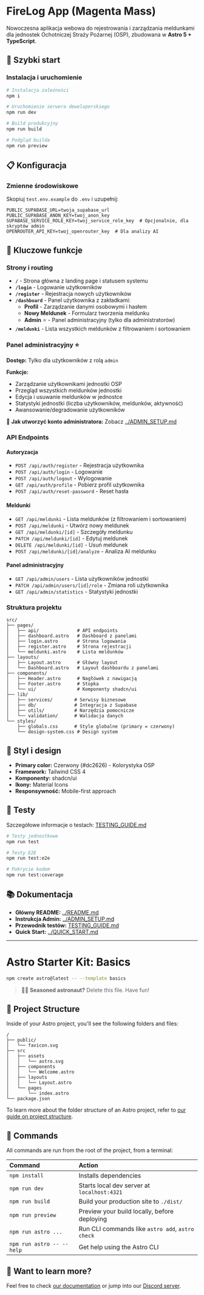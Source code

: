 # FireLog App (Magenta Mass)

Nowoczesna aplikacja webowa do rejestrowania i zarządzania meldunkami dla jednostek Ochotniczej Straży Pożarnej (OSP), zbudowana w **Astro 5 + TypeScript**.

## 🚀 Szybki start

### Instalacja i uruchomienie

```bash
# Instalacja zależności
npm i

# Uruchomienie serwera deweloperskiego
npm run dev

# Build produkcyjny
npm run build

# Podgląd builda
npm run preview
```

## 📋 Konfiguracja

### Zmienne środowiskowe

Skopiuj `test.env.example` do `.env` i uzupełnij:

```env
PUBLIC_SUPABASE_URL=twoja_supabase_url
PUBLIC_SUPABASE_ANON_KEY=twoj_anon_key
SUPABASE_SERVICE_ROLE_KEY=twoj_service_role_key  # Opcjonalnie, dla skryptów admin
OPENROUTER_API_KEY=twoj_openrouter_key  # Dla analizy AI
```

## 🎯 Kluczowe funkcje

### Strony i routing
- **`/`** - Strona główna z landing page i statusem systemu
- **`/login`** - Logowanie użytkowników
- **`/register`** - Rejestracja nowych użytkowników
- **`/dashboard`** - Panel użytkownika z zakładkami:
  - **Profil** - Zarządzanie danymi osobowymi i hasłem
  - **Nowy Meldunek** - Formularz tworzenia meldunku
  - **Admin** ⭐ - Panel administracyjny (tylko dla administratorów)
- **`/meldunki`** - Lista wszystkich meldunków z filtrowaniem i sortowaniem

### Panel administracyjny ⭐

**Dostęp:** Tylko dla użytkowników z rolą `admin`

**Funkcje:**
- Zarządzanie użytkownikami jednostki OSP
- Przegląd wszystkich meldunków jednostki
- Edycja i usuwanie meldunków w jednostce
- Statystyki jednostki (liczba użytkowników, meldunków, aktywność)
- Awansowanie/degradowanie użytkowników

📖 **Jak utworzyć konto administratora:** Zobacz [../ADMIN_SETUP.md](../ADMIN_SETUP.md)

### API Endpoints

#### Autoryzacja
- `POST /api/auth/register` - Rejestracja użytkownika
- `POST /api/auth/login` - Logowanie
- `POST /api/auth/logout` - Wylogowanie
- `GET /api/auth/profile` - Pobierz profil użytkownika
- `POST /api/auth/reset-password` - Reset hasła

#### Meldunki
- `GET /api/meldunki` - Lista meldunków (z filtrowaniem i sortowaniem)
- `POST /api/meldunki` - Utwórz nowy meldunek
- `GET /api/meldunki/[id]` - Szczegóły meldunku
- `PATCH /api/meldunki/[id]` - Edytuj meldunek
- `DELETE /api/meldunki/[id]` - Usuń meldunek
- `POST /api/meldunki/[id]/analyze` - Analiza AI meldunku

#### Panel administracyjny
- `GET /api/admin/users` - Lista użytkowników jednostki
- `PATCH /api/admin/users/[id]/role` - Zmiana roli użytkownika
- `GET /api/admin/statistics` - Statystyki jednostki

### Struktura projektu

```
src/
├── pages/
│   ├── api/              # API endpoints
│   ├── dashboard.astro   # Dashboard z panelami
│   ├── login.astro       # Strona logowania
│   ├── register.astro    # Strona rejestracji
│   └── meldunki.astro    # Lista meldunków
├── layouts/
│   ├── Layout.astro      # Główny layout
│   └── Dashboard.astro   # Layout dashboardu z panelami
├── components/
│   ├── Header.astro      # Nagłówek z nawigacją
│   ├── Footer.astro      # Stopka
│   └── ui/               # Komponenty shadcn/ui
├── lib/
│   ├── services/        # Serwisy biznesowe
│   ├── db/              # Integracja z Supabase
│   ├── utils/           # Narzędzia pomocnicze
│   └── validation/      # Walidacja danych
└── styles/
    ├── globals.css      # Style globalne (primary = czerwony)
    └── design-system.css # Design system
```

## 🎨 Styl i design

- **Primary color:** Czerwony (#dc2626) - Kolorystyka OSP
- **Framework:** Tailwind CSS 4
- **Komponenty:** shadcn/ui
- **Ikony:** Material Icons
- **Responsywność:** Mobile-first approach

## 🧪 Testy

Szczegółowe informacje o testach: [TESTING_GUIDE.md](./TESTING_GUIDE.md)

```bash
# Testy jednostkowe
npm run test

# Testy E2E
npm run test:e2e

# Pokrycie kodem
npm run test:coverage
```

## 📚 Dokumentacja

- **Główny README:** [../README.md](../README.md)
- **Instrukcja Admin:** [../ADMIN_SETUP.md](../ADMIN_SETUP.md)
- **Przewodnik testów:** [TESTING_GUIDE.md](./TESTING_GUIDE.md)
- **Quick Start:** [../QUICK_START.md](../QUICK_START.md)

---

# Astro Starter Kit: Basics

```sh
npm create astro@latest -- --template basics
```

> 🧑‍🚀 **Seasoned astronaut?** Delete this file. Have fun!

## 🚀 Project Structure

Inside of your Astro project, you'll see the following folders and files:

```text
/
├── public/
│   └── favicon.svg
├── src
│   ├── assets
│   │   └── astro.svg
│   ├── components
│   │   └── Welcome.astro
│   ├── layouts
│   │   └── Layout.astro
│   └── pages
│       └── index.astro
└── package.json
```

To learn more about the folder structure of an Astro project, refer to [our guide on project structure](https://docs.astro.build/en/basics/project-structure/).

## 🧞 Commands

All commands are run from the root of the project, from a terminal:

| Command                   | Action                                           |
| :------------------------ | :----------------------------------------------- |
| `npm install`             | Installs dependencies                            |
| `npm run dev`             | Starts local dev server at `localhost:4321`      |
| `npm run build`           | Build your production site to `./dist/`          |
| `npm run preview`         | Preview your build locally, before deploying     |
| `npm run astro ...`       | Run CLI commands like `astro add`, `astro check` |
| `npm run astro -- --help` | Get help using the Astro CLI                     |

## 👀 Want to learn more?

Feel free to check [our documentation](https://docs.astro.build) or jump into our [Discord server](https://astro.build/chat).
